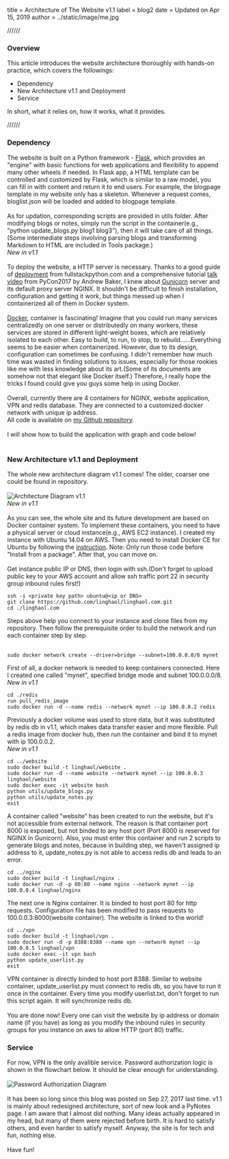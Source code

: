 
title = Architecture of The Website v1.1
label = blog2
date = Updated on Apr 15, 2019
author = ../static/image/me.jpg


//////


### Overview

This article introduces the website architecture thoroughly with hands-on practice, which covers the followings:

- Dependency
- New Architecture v1.1 and Deployment
- Service

In short, what it relies on, how it works, what it provides.<br>


//////


### Dependency

The website is built on a Python framework - [Flask](http://flask.pocoo.org/), which provides an "engine" with basic functions for web applications and flexibility to append many other wheels if needed. In Flask app, a HTML template can be controlled and customized by Flask, which is similar to a raw model, you can fill in with content and return it to end users. For example, the blogpage template in my website only has a skeleton. Whenever a request comes, bloglist.json will be loaded and added to blogpage template.<br>
<br>
As for updation, corresponding scripts are provided in utils folder. After modifying blogs or notes, simply run the script in the container(e.g., "python update_blogs.py blog1 blog3"), then it will take care of all things.<br>
(Some intermediate steps involving parsing blogs and transforming Markdown to HTML are included in Tools package.)<br>
*New in v1.1*<br>
<br>
To deploy the website, a HTTP server is necessary. Thanks to a good guide of [deployment](https://www.fullstackpython.com/deployment.html) from fullstackpython.com and a comprehensive tutorial [talk video](https://www.youtube.com/watch?v=vGphzPLemZE) from PyCon2017 by Andrew Baker, I knew about [Gunicorn](http://gunicorn.org/) server and its default proxy server NGINX. It shouldn't be difficult to finish installation, configuration and getting it work, but things messed up when I containerized all of them in Docker system.<br>
<br>
[Docker](https://www.docker.com/), container is fascinating! Imagine that you could run many services centralizedly on one server or distributedly on many workers, these services are stored in different light-weight boxes, which are relatively isolated to each other. Easy to build, to run, to stop, to rebuild......Everything seems to be easier when containerized. However, due to its design, configuration can sometimes be confusing. I didn't remember how much time was wasted in finding solutions to issues, especially for those rookies like me with less knowledge about its art.(Some of its documents are somehow not that elegant like Docker itself.) Therefore, I really hope the tricks I found could give you guys some help in using Docker.<br>
<br>
Overall, currently there are 4 containers for NGINX, website application, VPN and redis database. They are connected to a customized docker network with unique ip address.<br>
All code is available on [my Github repository](https://github.com/linghaol/linghaol.com).<br>
<br>
I will show how to build the application with graph and code below!<br>
<br>

### New Architecture v1.1 and Deployment

The whole new architecture diagram v1.1 comes! The older, coarser one could be found in repository.<br>
<br>
![Architecture Diagram v1.1](../static/image/architecture-diagram-v1.1.png)<br>
*New in v1.1*<br>
<br>
As you can see, the whole site and its future development are based on Docker container system. To implement these containers, you need to have a physical server or cloud instance(e.g., AWS EC2 instance). I created my instance with Ubuntu 14.04 on AWS. Then you need to install Docker CE for Ubuntu by following the [instruction](https://docs.docker.com/engine/installation/linux/docker-ce/ubuntu/). Note: Only run those code before "Install from a package". After that, you can move on.<br>
<br>
Get instance public IP or DNS, then login with ssh.(Don't forget to upload public key to your AWS account and allow ssh traffic port 22 in security group inbound rules first!)<br>

```
ssh -i <private key path> ubuntu@<ip or DNS>
git clone https://github.com/linghaol/linghaol.com.git
cd ./linghaol.com
```

Steps above help you connect to your instance and clone files from my repository. Then follow the prerequisite order to build the network and run each container step by step.<br>
<br>
```
sudo docker network create --driver=bridge --subnet=100.0.0.0/8 mynet
```
First of all, a docker network is needed to keep containers connected. Here I created one called "mynet", specified bridge mode and subnet 100.0.0.0/8.<br>
*New in v1.1*<br>

```
cd ./redis
run pull_redis_image
sudo docker run -d --name redis --network mynet --ip 100.0.0.2 redis
```

Previously a docker volume was used to store data, but it was substituted by redis db in v1.1, which makes data transfer easier and more flexible. Pull a redis image from docker hub, then run the container and bind it to mynet with ip 100.0.0.2.<br>
*New in v1.1*<br>

```
cd ../website
sudo docker build -t linghaol/website .
sudo docker run -d --name website --network mynet --ip 100.0.0.3 linghaol/website
sudo docker exec -it website bash
python utils/update_blogs.py
python utils/update_notes.py
exit
```

A container called "website" has been created to run the website, but it's not accessible from external network. The reason is that container port 8000 is exposed, but not binded to any host port (Port 8000 is reserved for NGINX in Gunicorn). Also, you must enter this container and run 2 scripts to generate blogs and notes, because in building step, we haven't assigned ip address to it, update_notes.py is not able to access redis db and leads to an error.<br>

```
cd ../nginx
sudo docker build -t linghaol/nginx .
sudo docker run -d -p 80:80 --name nginx --network mynet --ip 100.0.0.4 linghaol/nginx
```

The next one is Nginx container. It is binded to host port 80 for http requests. Configuration file has been modified to pass requests to 100.0.0.3:8000(website container). The website is linked to the world!<br>

```
cd ../vpn
sudo docker build -t linghaol/vpn .
sudo docker run -d -p 8388:8388 --name vpn --network mynet --ip 100.0.0.5 linghaol/vpn
sudo docker exec -it vpn bash
python update_userlist.py
exit
```

VPN container is directly binded to host port 8388. Similar to website container, update_userlist.py must connect to redis db, so you have to run it once in the container. Every time you modify userlist.txt, don't forget to run this script again. It will synchronize redis db.<br>
<br>
You are done now! Every one can visit the website by ip address or domain name (if you have) as long as you modify the inbound rules in security groups for you instance on aws to allow HTTP (port 80) traffic.<br>

### Service
For now, VPN is the only avalible service. Password authorization logic is shown in the flowchart below. It should be clear enough for understanding.<br>
<br>
![Password Authorization Diagram](../static/image/password_authorization.png)<br>
<br>
It has been so long since this blog was posted on Sep 27, 2017 last time. v1.1 is mainly about redesigned architecture, sort of new look and a PyNotes page. I am aware that I almost did nothing. Many ideas actually appeared in my head, but many of them were rejected before birth. It is hard to satisfy others, and even harder to satisfy myself. Anyway, the site is for tech and fun, nothing else.<br>
<br>
Have fun!<br>